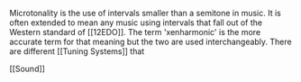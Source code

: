 
Microtonality is the use of intervals smaller than a semitone in music. It is often extended to mean any music using intervals that fall out of the Western standard of [[12EDO]]. The term 'xenharmonic' is the more accurate term for that meaning but the two are used interchangeably. There are different [[Tuning Systems]] that 


[[Sound]]
